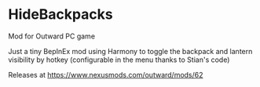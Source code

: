 # HideBackpacks
Mod for Outward PC game

Just a tiny BepInEx mod using Harmony to toggle the backpack and lantern visibility by hotkey (configurable in the menu thanks to Stian's code)

Releases at https://www.nexusmods.com/outward/mods/62
